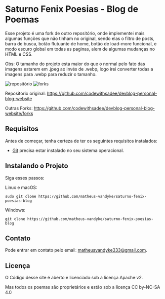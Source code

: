 # Saturno Fenix Poesias - Blog de Poemas

Esse projeto é uma fork de outro repositório, onde implementei mais algumas funções que não tinham no original, sendo elas o filtro de posts, barra de busca, botão flutuante de home, botão de load-more funcional, e modo escuro global em todas as paginas, alem de algumas mudanças no HTML e CSS. 

Obs: O tamanho do projeto esta maior do que o normal pelo fato das imagens estarem em .jpeg ao invés de .webp, logo irei converter todas a imagens para .webp para reduzir o tamanho.


![repositório](https://img.shields.io/github/repo-size/matheus-vandyke/saturno-fenix-poesias-blog) ![forks](https://img.shields.io/github/forks/matheus-vandyke/saturno-fenix-poesias-blog?style=social)

Repositorio original: https://github.com/codewithsadee/devblog-personal-blog-website

Outras Forks: https://github.com/codewithsadee/devblog-personal-blog-website/forks


## Requisitos

Antes de começar, tenha certeza de ter os seguintes requisitos instalados:

* [Git](https://git-scm.com/downloads "Download Git") precisa estar instalado no seu sistema operacional.

## Instalando o Projeto

Siga esses passos:

Linux e macOS:

```
sudo git clone https://github.com/matheus-vandyke/saturno-fenix-poesias-blog
```

Windows:

```
git clone https://github.com/matheus-vandyke/saturno-fenix-poesias-blog
```

## Contato

Pode entrar em contato pelo email: matheusvandyke333@gmail.com.

## Licença

O Código desse site é aberto e licenciado sob a licença Apache v2.

Mas todos os poemas são proprietários e estão sob a licença CC by-NC-SA 4.0
